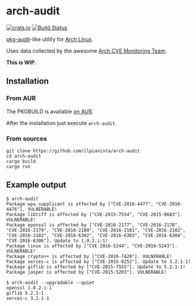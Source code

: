 # arch-audit

[![crats.io](https://img.shields.io/crates/v/arch-audit.svg)](https://crates.io/crates/arch-audit)
[![Build Status](https://travis-ci.org/ilpianista/arch-audit.svg?branch=master)](https://travis-ci.org/ilpianista/arch-audit)

[pkg-audit](https://www.freebsd.org/cgi/man.cgi?query=pkg-audit&sektion=8)-like utility for [Arch Linux](https://archlinux.org).

Uses data collected by the awesome [Arch CVE Monitoring Team](https://wiki.archlinux.org/index.php/Arch_CVE_Monitoring_Team).

**This is WIP.**

## Installation

### From AUR

The PKGBUILD is available [on AUR](https://aur.archlinux.org/packages/arch-audit).

After the installation just execute `arch-audit`.

### From sources

    git clone https://github.com/ilpianista/arch-audit
    cd arch-audit
    cargo build
    cargo run

## Example output

    $ arch-audit
    Package wpa_supplicant is affected by ["CVE-2016-4477", "CVE-2016-4476"]. VULNERABLE!
    Package libtiff is affected by ["CVE-2015-7554", "CVE-2015-8683"]. VULNERABLE!
    Package openssl is affected by ["CVE-2016-2177", "CVE-2016-2178", "CVE-2016-2179", "CVE-2016-2180", "CVE-2016-2181", "CVE-2016-2182", "CVE-2016-2183", "CVE-2016-6302", "CVE-2016-6303", "CVE-2016-6304", "CVE-2016-6306"]. Update to 1.0.2.i-1!
    Package linux is affected by ["CVE-2016-5244", "CVE-2016-5243"]. VULNERABLE!
    Package crypto++ is affected by ["CVE-2016-7420"]. VULNERABLE!
    Package xerces-c is affected by ["CVE-2015-0252"]. Update to 3.2.1-1!
    Package giflib is affected by ["CVE-2015-7555"]. Update to 5.2.1-1!
    Package jasper is affected by ["CVE-2015-5203"]. VULNERABLE!

    $ arch-audit --upgradable --quiet
    openssl 1.0.2.i-1
    giflib 5.2.1-1
    xerces-c 3.2.1-1


